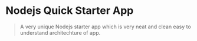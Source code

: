 Nodejs Quick Starter App
========================

>A very unique Nodejs starter app which is very neat and clean easy to understand architechture of app. 
